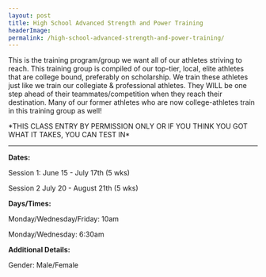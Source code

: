 ```yaml
---
layout: post
title: High School Advanced Strength and Power Training
headerImage:
permalink: /high-school-advanced-strength-and-power-training/
---
```


This is the training program/group we want all of our athletes striving to reach. This training group is compiled of our top-tier, local, elite athletes that are college bound, preferably on scholarship. We train these athletes just like we train our collegiate & professional athletes. They WILL be one step ahead of their teammates/competition when they reach their destination. Many of our former athletes who are now college-athletes train in this training group as well!

\*THIS CLASS ENTRY BY PERMISSION ONLY OR IF YOU THINK YOU GOT WHAT IT TAKES, YOU CAN TEST IN\*

****

**Dates:**

Session 1: June 15 - July 17th (5 wks)

Session 2 July 20 - August 21th (5 wks)

**Days/Times:**

Monday/Wednesday/Friday: 10am

Monday/Wednesday: 6:30am

**Additional Details:**

Gender: Male/Female